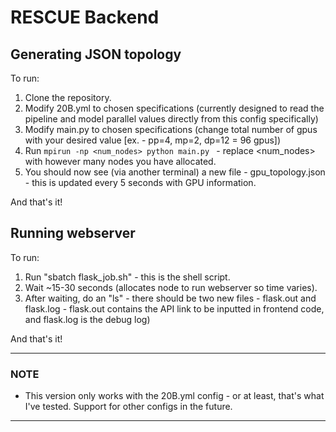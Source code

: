 # RESCUE Backend

## Generating JSON topology

To run:

1. Clone the repository.
2. Modify 20B.yml to chosen specifications (currently designed to read the pipeline and model parallel values directly from this config specifically)
3. Modify main.py to chosen specifications (change total number of gpus with your desired value [ex. - pp=4, mp=2, dp=12 = 96 gpus])
4. Run `mpirun -np <num_nodes> python main.py ` - replace <num_nodes> with however many nodes you have allocated.
5. You should now see (via another terminal) a new file - gpu_topology.json - this is updated every 5 seconds with GPU information.
   
And that's it!

## Running webserver

To run:

1. Run "sbatch flask_job.sh" - this is the shell script.
2. Wait ~15-30 seconds (allocates node to run webserver so time varies).
3. After waiting, do an "ls" - there should be two new files - flask.out and flask.log - flask.out contains the API link to be inputted in frontend code, and flask.log is the debug log)

And that's it!

---

### **NOTE**
- This version only works with the 20B.yml config - or at least, that's what I've tested. Support for other configs in the future.

---

